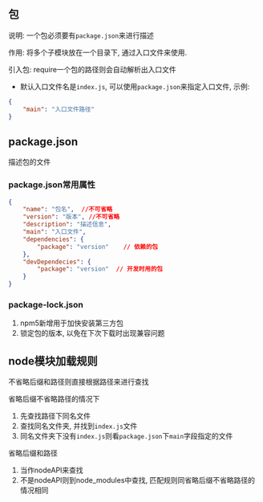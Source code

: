 ## 包

说明: 一个包必须要有`package.json`来进行描述

作用: 将多个子模块放在一个目录下, 通过入口文件来使用.

引入包: require一个包的路径则会自动解析出入口文件

- 默认入口文件名是`index.js`, 可以使用`package.json`来指定入口文件, 示例:

```json
{
	"main": "入口文件路径"
}
```

## package.json

描述包的文件

### package.json常用属性

```json
{
	"name": "包名",  //不可省略
    "version": "版本", //不可省略
    "description": "描述信息",
    "main": "入口文件",
    "dependencies": {
    	"package": "version"    // 依赖的包
    },
    "devDependecies": {
    	"package": "version"  // 开发时用的包
    }
}
```

### package-lock.json

1. npm5新增用于加快安装第三方包
2. 锁定包的版本, 以免在下次下载时出现兼容问题

## node模块加载规则

不省略后缀和路径则直接根据路径来进行查找

省略后缀不省略路径的情况下

1. 先查找路径下同名文件
2. 查找同名文件夹, 并找到`index.js`文件
3. 同名文件夹下没有`index.js`则看`package.json`下`main`字段指定的文件

省略后缀和路径

1. 当作nodeAPI来查找
2. 不是nodeAPI则到node_modules中查找, 匹配规则同省略后缀不省略路径的情况相同